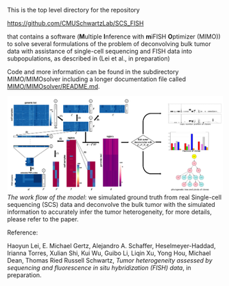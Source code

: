 This is the top level directory for the repository

https://github.com/CMUSchwartzLab/SCS_FISH

that contains a software (**M**ultiple **I**nference with **m**iFISH **O**ptimizer (MIMO)) to solve several formulations of the problem of deconvolving bulk tumor data with assistance of single-cell sequencing and FISH data into subpopulations, as described in (Lei et al., in preparation)

Code and more information can be found in the subdirectory 
MIMO/MIMOsolver including a longer documentation file called
[MIMO/MIMOsolver/README.md](MIMO/MIMOsolver/README.md).

![](workflow.png)
*The work flow of the model*: we simulated ground truth from real Single-cell sequencing (SCS) data and deconvolve the bulk tumor with the simulated information to accurately infer the tumor heterogeneity, for more details, please refer to the paper.

Reference:

Haoyun Lei, E. Michael Gertz, Alejandro A. Schaffer, Heselmeyer-Haddad, Irianna Torres, 
Xulian Shi, Kui Wu, Guibo Li, Liqin Xu, Yong Hou, Michael Dean, Thomas Ried
Russell Schwartz, _Tumor heterogeneity assessed by sequencing and fluorescence 
in situ hybridization (FISH) data_, in preparation.
